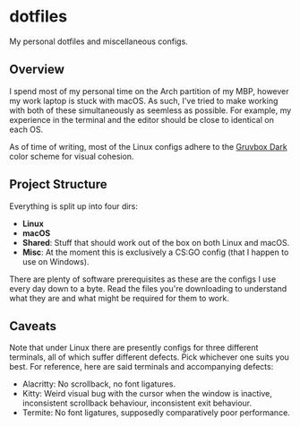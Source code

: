 # dotfiles

My personal dotfiles and miscellaneous configs.

## Overview

I spend most of my personal time on the Arch partition of my MBP, however my work laptop is stuck with macOS. As such, I've tried to make working with both of these simultaneously as seemless as possible. For example, my experience in the terminal and the editor should be close to identical on each OS.

As of time of writing, most of the Linux configs adhere to the [Gruvbox Dark](https://github.com/morhetz/gruvbox) color scheme for visual cohesion.

## Project Structure

Everything is split up into four dirs:

- **Linux**
- **macOS**
- **Shared**: Stuff that should work out of the box on both Linux and macOS.
- **Misc**: At the moment this is exclusively a CS:GO config (that I happen to use on Windows).

There are plenty of software prerequisites as these are the configs I use every day down to a byte. Read the files you're downloading to understand what they are and what might be required for them to work.

## Caveats

Note that under Linux there are presently configs for three different terminals, all of which suffer different defects. Pick whichever one suits you best. For reference, here are said terminals and accompanying defects:

- Alacritty: No scrollback, no font ligatures.
- Kitty: Weird visual bug with the cursor when the window is inactive, inconsistent scrollback behaviour, inconsistent exit behaviour.
- Termite: No font ligatures, supposedly comparatively poor performance.
